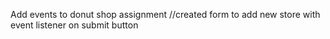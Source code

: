 Add events to donut shop assignment
//created form to add new store with event listener on submit button
